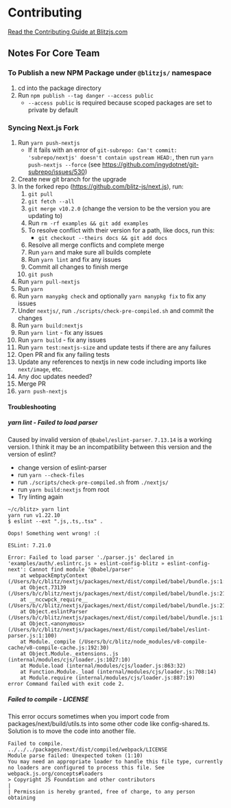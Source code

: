 # Contributing

[Read the Contributing Guide at Blitzjs.com](https://blitzjs.com/docs/contributing)

## Notes For Core Team

### To Publish a new NPM Package under `@blitzjs/` namespace

1. cd into the package directory
2. Run `npm publish --tag danger --access public`
   - `--access public` is required because scoped packages are set to private by default

### Syncing Next.js Fork

1. Run `yarn push-nextjs`
   - If it fails with an error of `git-subrepo: Can't commit: 'subrepo/nextjs' doesn't contain upstream HEAD:`, then run `yarn push-nextjs --force` (see https://github.com/ingydotnet/git-subrepo/issues/530)
2. Create new git branch for the upgrade
3. In the forked repo (https://github.com/blitz-js/next.js), run:
   1. `git pull`
   2. `git fetch --all`
   3. `git merge v10.2.0` (change the version to be the version you are updating to)
   4. Run `rm -rf examples && git add examples`
   5. To resolve conflict with their version for a path, like docs, run this:
      - `git checkout --theirs docs && git add docs`
   6. Resolve all merge conflicts and complete merge
   7. Run `yarn` and make sure all builds complete
   8. Run `yarn lint` and fix any issues
   9. Commit all changes to finish merge
   10. `git push`
4. Run `yarn pull-nextjs`
5. Run `yarn`
6. Run `yarn manypkg check` and optionally `yarn manypkg fix` to fix any issues
7. Under `nextjs/`, run `./scripts/check-pre-compiled.sh` and commit the changes
8. Run `yarn build:nextjs`
9. Run `yarn lint` - fix any issues
10. Run `yarn build` - fix any issues
11. Run `yarn test:nextjs-size` and update tests if there are any failures
12. Open PR and fix any failing tests
13. Update any references to nextjs in new code including imports like `next/image`, etc.
14. Any doc updates needed?
15. Merge PR
16. `yarn push-nextjs`

#### Troubleshooting

##### yarn lint - Failed to load parser

Caused by invalid version of `@babel/eslint-parser`. `7.13.14` is a working version. I think it may be an incompatibility between this version and the version of eslint?

- change version of eslint-parser
- run `yarn --check-files`
- run `./scripts/check-pre-compiled.sh` from `./nextjs/`
- run `yarn build:nextjs` from root
- Try linting again

```
~/c/blitz> yarn lint
yarn run v1.22.10
$ eslint --ext ".js,.ts,.tsx" .

Oops! Something went wrong! :(

ESLint: 7.21.0

Error: Failed to load parser './parser.js' declared in 'examples/auth/.eslintrc.js » eslint-config-blitz » eslint-config-next': Cannot find module '@babel/parser'
    at webpackEmptyContext (/Users/b/c/blitz/nextjs/packages/next/dist/compiled/babel/bundle.js:1:33258)
    at Object.73139 (/Users/b/c/blitz/nextjs/packages/next/dist/compiled/babel/bundle.js:2194:783181)
    at __nccwpck_require__ (/Users/b/c/blitz/nextjs/packages/next/dist/compiled/babel/bundle.js:2194:1065271)
    at Object.eslintParser (/Users/b/c/blitz/nextjs/packages/next/dist/compiled/babel/bundle.js:1:43676)
    at Object.<anonymous> (/Users/b/c/blitz/nextjs/packages/next/dist/compiled/babel/eslint-parser.js:1:100)
    at Module._compile (/Users/b/c/blitz/node_modules/v8-compile-cache/v8-compile-cache.js:192:30)
    at Object.Module._extensions..js (internal/modules/cjs/loader.js:1027:10)
    at Module.load (internal/modules/cjs/loader.js:863:32)
    at Function.Module._load (internal/modules/cjs/loader.js:708:14)
    at Module.require (internal/modules/cjs/loader.js:887:19)
error Command failed with exit code 2.
```

##### Failed to compile - LICENSE

This error occurs sometimes when you import code from packages/next/build/utils.ts into some other code like config-shared.ts. Solution is to move the code into another file.

```
Failed to compile.
../../../packages/next/dist/compiled/webpack/LICENSE
Module parse failed: Unexpected token (1:10)
You may need an appropriate loader to handle this file type, currently no loaders are configured to process this file. See webpack.js.org/concepts#loaders
> Copyright JS Foundation and other contributors
|
| Permission is hereby granted, free of charge, to any person obtaining
```
